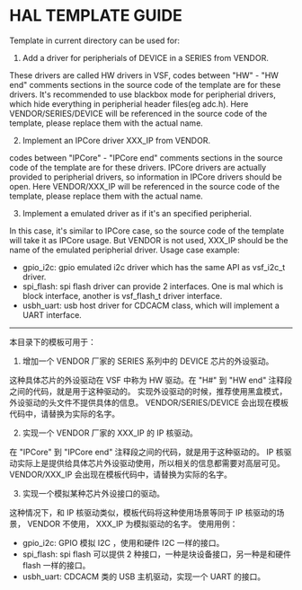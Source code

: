 # HAL TEMPLATE GUIDE

Template in current directory can be used for:
1. Add a driver for peripherials of DEVICE in a SERIES from VENDOR.

These drivers are called HW drivers in VSF, codes between "HW" - "HW end" comments sections in the source code of the template are for these drivers.
It's recommended to use blackbox mode for peripherial drivers, which hide everything in peripherial header files(eg adc.h).
Here VENDOR/SERIES/DEVICE will be referenced in the source code of the template, please replace them with the actual name.

2. Implement an IPCore driver XXX_IP from VENDOR.

codes between "IPCore" - "IPCore end" comments sections in the source code of the template are for these drivers.
IPCore drivers are actually provided to peripherial drivers, so information in IPCore drivers should be open.
Here VENDOR/XXX_IP will be referenced in the source code of the template, please replace them with the actual name.

3. Implement a emulated driver as if it's an specified peripherial.

In this case, it's similar to IPCore case, so the source code of the template will take it as IPCore usage.
But VENDOR is not used, XXX_IP should be the name of the emulated peripherial driver.
Usage case example:
  - gpio_i2c: gpio emulated i2c driver which has the same API as vsf_i2c_t driver.
  - spi_flash: spi flash driver can provide 2 interfaces. One is mal which is block interface, another is vsf_flash_t driver interface.
  - usbh_uart: usb host driver for CDCACM class, which will implement a UART interface.

---

本目录下的模板可用于：

1. 增加一个 VENDOR 厂家的 SERIES 系列中的 DEVICE 芯片的外设驱动。

这种具体芯片的外设驱动在 VSF 中称为 HW 驱动。在 "H#" 到 "HW end" 注释段之间的代码，就是用于这种驱动的。
实现外设驱动的时候，推荐使用黑盒模式，外设驱动的头文件不提供具体的信息。
VENDOR/SERIES/DEVICE 会出现在模板代码中，请替换为实际的名字。

2. 实现一个 VENDOR 厂家的 XXX_IP 的 IP 核驱动。

在 "IPCore" 到 "IPCore end" 注释段之间的代码，就是用于这种驱动的。
IP 核驱动实际上是提供给具体芯片外设驱动使用，所以相关的信息都需要对高层可见。
VENDOR/XXX_IP 会出现在模板代码中，请替换为实际的名字。

3. 实现一个模拟某种芯片外设接口的驱动。

这种情况下，和 IP 核驱动类似，模板代码将这种使用场景等同于 IP 核驱动的场景， VENDOR 不使用， XXX_IP 为模拟驱动的名字。
使用用例：
  - gpio_i2c: GPIO 模拟 I2C ，使用和硬件 I2C 一样的接口。
  - spi_flash: spi flash 可以提供 2 种接口，一种是块设备接口，另一种是和硬件 flash 一样的接口。
  - usbh_uart: CDCACM 类的 USB 主机驱动，实现一个 UART 的接口。
